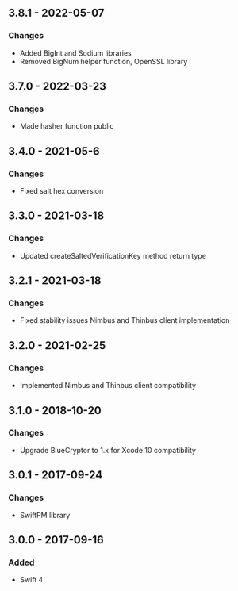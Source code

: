 ## 3.8.1 - 2022-05-07
### Changes
- Added BigInt and Sodium libraries
- Removed BigNum helper function, OpenSSL library 

## 3.7.0 - 2022-03-23
### Changes
- Made hasher function public

## 3.4.0 - 2021-05-6
### Changes
- Fixed salt hex conversion

## 3.3.0 - 2021-03-18
### Changes
- Updated createSaltedVerificationKey method return type

## 3.2.1 - 2021-03-18
### Changes
- Fixed stability issues Nimbus and Thinbus client implementation

## 3.2.0 - 2021-02-25
### Changes
- Implemented Nimbus and Thinbus client compatibility

## 3.1.0 - 2018-10-20
### Changes
- Upgrade BlueCryptor to 1.x for Xcode 10 compatibility

## 3.0.1 - 2017-09-24
### Changes
- SwiftPM library

## 3.0.0 - 2017-09-16
### Added
- Swift 4
